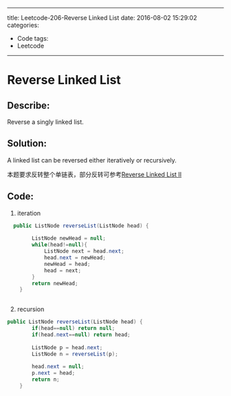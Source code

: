
---
title: Leetcode-206-Reverse Linked List
date: 2016-08-02 15:29:02
categories: 
- Code
tags:
- Leetcode

---

# Reverse Linked List

## Describe: 
Reverse a singly linked list.

## Solution:
A linked list can be reversed either iteratively or recursively.

本题要求反转整个单链表，部分反转可参考[Reverse Linked List II](http://localhost:4000/2016/08/02/leetcode92/)
## Code:
1. iteration
```java
  public ListNode reverseList(ListNode head) {
        
        ListNode newHead = null;
        while(head!=null){
            ListNode next = head.next;
            head.next = newHead;
            newHead = head;
            head = next;
        }
        return newHead;
    }
    
```


2. recursion
```java
public ListNode reverseList(ListNode head) {  
        if(head==null) return null;  
        if(head.next==null) return head;  
          
        ListNode p = head.next;  
        ListNode n = reverseList(p);  
          
        head.next = null;  
        p.next = head;  
        return n;  
    }  
    
```